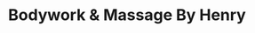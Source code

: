 ---
title: "Bodywork & Massage By Henry"
url: /odessa/bodywork-und-massage-by-henry/
shop: Massage
---